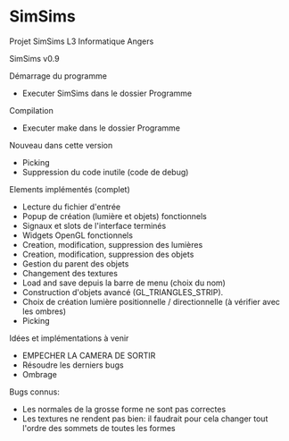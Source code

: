 # SimSims
Projet SimSims L3 Informatique Angers

SimSims v0.9

Démarrage du programme
- Executer SimSims dans le dossier Programme

Compilation
- Executer make dans le dossier Programme

Nouveau dans cette version
- Picking
- Suppression du code inutile (code de debug)

Elements implémentés (complet)
- Lecture du fichier d'entrée
- Popup de création (lumière et objets) fonctionnels
- Signaux et slots de l'interface terminés
- Widgets OpenGL fonctionnels
- Creation, modification, suppression des lumières
- Creation, modification, suppression des objets
- Gestion du parent des objets
- Changement des textures
- Load and save depuis la barre de menu (choix du nom)
- Construction d'objets avancé (GL_TRIANGLES_STRIP). 
- Choix de création lumière positionnelle / directionnelle (à vérifier avec les ombres)
- Picking


Idées et implémentations à venir
- EMPECHER LA CAMERA DE SORTIR
- Résoudre les derniers bugs
- Ombrage

Bugs connus:
- Les normales de la grosse forme ne sont pas correctes
- Les textures ne rendent pas bien: il faudrait pour cela changer tout l'ordre des sommets de toutes les formes
